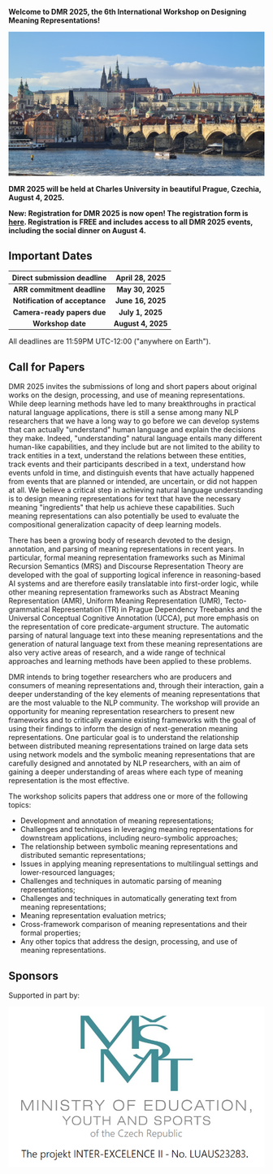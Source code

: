 __Welcome to DMR 2025, the 6th International Workshop on Designing Meaning Representations!__

![Prague Castle](assets/prague-castle.jpg)

__DMR 2025 will be held at Charles University in beautiful Prague, Czechia, August 4, 2025.__

__New: Registration for DMR 2025 is now open! The registration form is [here](https://docs.google.com/forms/d/e/1FAIpQLSfj2dZE9L_R1vSBlBfPXfs_6ZYUC-QIEiox9UFr06uYwL9IEg/viewform). Registration is FREE and includes access to all DMR 2025 events, including the social dinner on August 4.__

## Important Dates

| Direct submission deadline     | April 28, 2025     |
|:------------------------------:|:------------------:|
| __ARR commitment deadline__    | __May 30, 2025__   |
| __Notification of acceptance__ | __June 16, 2025__  |
| __Camera-ready papers due__    | __July 1, 2025__   |
| __Workshop date__              | __August 4, 2025__ |

All deadlines are 11:59PM UTC-12:00 ("anywhere on Earth").

## Call for Papers

DMR 2025 invites the submissions of long and short papers about original works on the design, processing, and use of meaning representations. While deep learning methods have led to many breakthroughs in practical natural language applications, there is still a sense among many NLP researchers that we have a long way to go before we can develop systems that can actually "understand" human language and explain the decisions they make. Indeed, "understanding" natural language entails many different human-like capabilities, and they include but are not limited to the ability to track entities in a text, understand the relations between these entities, track events and their participants described in a text, understand how events unfold in time, and distinguish events that have actually happened from events that are planned or intended, are uncertain, or did not happen at all. We believe a critical step in achieving natural language understanding is to design meaning representations for text that have the necessary meaning "ingredients" that help us achieve these capabilities. Such meaning representations can also potentially be used to evaluate the compositional generalization capacity of deep learning models.

There has been a growing body of research devoted to the design, annotation, and parsing of meaning representations in recent years. In particular, formal meaning representation frameworks such as Minimal Recursion Semantics (MRS) and Discourse Representation Theory are developed with the goal of supporting logical inference in reasoning-based AI systems and are therefore easily translatable into first-order logic, while other meaning representation frameworks such as Abstract Meaning Representation (AMR), Uniform Meaning Representation (UMR), Tecto-grammatical Representation (TR) in Prague Dependency Treebanks and the Universal Conceptual Cognitive Annotation (UCCA), put more emphasis on the representation of core predicate-argument structure. The automatic parsing of natural language text into these meaning representations and the generation of natural language text from these meaning representations are also very active areas of research, and a wide range of technical approaches and learning methods have been applied to these problems.

DMR intends to bring together researchers who are producers and consumers of meaning representations and, through their interaction, gain a deeper understanding of the key elements of meaning representations that are the most valuable to the NLP community. The workshop will provide an opportunity for meaning representation researchers to present new frameworks and to critically examine existing frameworks with the goal of using their findings to inform the design of next-generation meaning representations. One particular goal is to understand the relationship between distributed meaning representations trained on large data sets using network models and the symbolic meaning representations that are carefully designed and annotated by NLP researchers, with an aim of gaining a deeper understanding of areas where each type of meaning representation is the most effective.

The workshop solicits papers that address one or more of the following topics:
- Development and annotation of meaning representations;
- Challenges and techniques in leveraging meaning representations for downstream applications, including neuro-symbolic approaches;
- The relationship between symbolic meaning representations and distributed semantic representations;
- Issues in applying meaning representations to multilingual settings and lower-resourced languages;
- Challenges and techniques in automatic parsing of meaning representations;
- Challenges and techniques in automatically generating text from meaning representations;
- Meaning representation evaluation metrics;
- Cross-framework comparison of meaning representations and their formal properties;
- Any other topics that address the design, processing, and use of meaning representations.

## Sponsors

Supported in part by:

![Ministry of Education, Youth and Sports of the Czech Republic](assets/DMR_MSMT.png)
